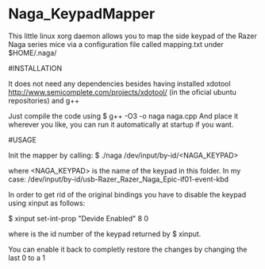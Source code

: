# Naga_KeypadMapper
This little linux xorg daemon allows you to map the side keypad of the Razer Naga series mice via a configuration file called mapping.txt under $HOME/.naga/

#INSTALLATION

It does not need any dependencies besides having installed xdotool http://www.semicomplete.com/projects/xdotool/  (in the oficial ubuntu repositories)
and g++

Just compile the code using $ g++ -O3 -o naga naga.cpp
And place it wherever you like, you can run it automatically at startup if you want.


#USAGE

Init the mapper by calling: $ ./naga /dev/input/by-id/<NAGA_KEYPAD>

where <NAGA_KEYPAD> is the name of the keypad in this folder. 
In my case:   /dev/input/by-id/usb-Razer_Razer_Naga_Epic-if01-event-kbd

In order to get rid of the original bindings you have to disable the keypad using xinput as follows:

$ xinput set-int-prop <id> "Devide Enabled" 8 0

where <id> is the id number of the keypad returned by $ xinput.

You can enable it back to completly restore the changes by changing the last 0 to a 1

